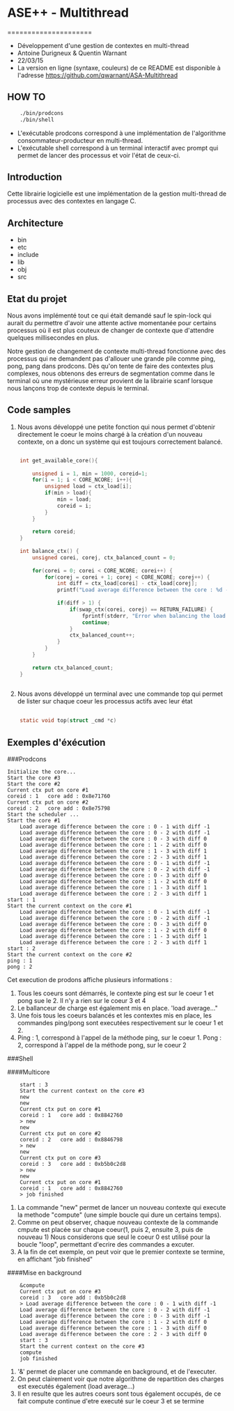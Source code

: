 # ASE++ - Multithread
=====================
* Développement d'une gestion de contextes en multi-thread
* Antoine Durigneux & Quentin Warnant
* 22/03/15
* La version en ligne (syntaxe, couleurs) de ce README est disponible à l'adresse https://github.com/qwarnant/ASA-Multithread

HOW TO
------------
```bash
    ./bin/prodcons 
    ./bin/shell
```
* L'exécutable prodcons correspond à une implémentation de l'algorithme consommateur-producteur en multi-thread.
* L'exécutable shell correspond à un terminal interactif avec prompt qui permet de lancer des processus et voir l'état de ceux-ci.

Introduction
------------
Cette librairie logicielle est une implémentation de la gestion multi-thread de processus avec des contextes en langage C.

Architecture
------------
* bin
* etc
* include 
* lib
* obj
* src

Etat du projet
--------------
Nous avons implémenté tout ce qui était demandé sauf le spin-lock qui aurait du permettre d'avoir une attente active momentanée
pour certains processus où il est plus couteux de changer de contexte que d'attendre quelques millisecondes en plus. 

Notre gestion de changement de contexte multi-thread fonctionne avec des processus qui ne demandent pas d'allouer une grande pile
comme ping, pong, pang dans prodcons. Dès qu'on tente de faire des contextes plus complexes, nous obtenons des erreurs de segmentation
comme dans le terminal où une mystérieuse erreur provient de la librairie scanf lorsque nous lançons trop de contexte depuis le terminal.
    
Code samples
------------
1.	Nous avons développé une petite fonction qui nous permet d'obtenir directement le coeur le moins chargé à la création d'un nouveau
contexte, on a donc un système qui est toujours correctement balancé.

```C

    int get_available_core(){
    
    	unsigned i = 1, min = 1000, coreid=1;
    	for(i = 1; i < CORE_NCORE; i++){
    		unsigned load = ctx_load[i];
    		if(min > load){
    			min = load;
    			coreid = i;
    		}
    	}
    
    	return coreid;
    }
    
    int balance_ctx() {
        unsigned corei, corej, ctx_balanced_count = 0;
    
        for(corei = 0; corei < CORE_NCORE; corei++) {
            for(corej = corei + 1; corej < CORE_NCORE; corej++) {
                int diff = ctx_load[corei] - ctx_load[corej];
            	printf("Load average difference between the core : %d - %d with diff %d\n", corei, corej, diff);
    
                if(diff > 1) {
                    if(swap_ctx(corei, corej) == RETURN_FAILURE) {
                        fprintf(stderr, "Error when balancing the load on the core : %d - %d with diff %d\n", corei, corej, diff);
                        continue;
                    }
                    ctx_balanced_count++;
                }
            }
        }
    
        return ctx_balanced_count;
    }
    
```

2.	Nous avons développé un terminal avec une commande top qui permet de lister sur chaque coeur les processus actifs avec leur état

```C
    
    static void top(struct _cmd *c) 
```


Exemples d'éxécution
--------------------

###Prodcons
```
Initialize the core...
Start the core #3
Start the core #2
Current ctx put on core #1
coreid : 1   core add : 0x8e71760
Current ctx put on core #2
coreid : 2   core add : 0x8e75798
Start the scheduler ...
Start the core #1
	Load average difference between the core : 0 - 1 with diff -1
	Load average difference between the core : 0 - 2 with diff -1
	Load average difference between the core : 0 - 3 with diff 0
	Load average difference between the core : 1 - 2 with diff 0
	Load average difference between the core : 1 - 3 with diff 1
	Load average difference between the core : 2 - 3 with diff 1
	Load average difference between the core : 0 - 1 with diff -1
	Load average difference between the core : 0 - 2 with diff -1
	Load average difference between the core : 0 - 3 with diff 0
	Load average difference between the core : 1 - 2 with diff 0
	Load average difference between the core : 1 - 3 with diff 1
	Load average difference between the core : 2 - 3 with diff 1
start : 1
Start the current context on the core #1
	Load average difference between the core : 0 - 1 with diff -1
	Load average difference between the core : 0 - 2 with diff -1
	Load average difference between the core : 0 - 3 with diff 0
	Load average difference between the core : 1 - 2 with diff 0
	Load average difference between the core : 1 - 3 with diff 1
	Load average difference between the core : 2 - 3 with diff 1
start : 2
Start the current context on the core #2
ping : 1
pong : 2
```

Cet execution de prodons affiche plusieurs informations :

1.	Tous les coeurs sont démarrés, le contexte ping est sur le coeur 1 et pong sue le 2. Il n'y a rien sur le coeur 3 et 4
2.	Le ballanceur de charge est également mis en place. 'load average..."
3.	Une fois tous les coeurs balancés et les contextes mis en place, les commandes ping/pong sont executées respectivement sur le coeur 1 et 2.
4.	Ping : 1, correspond à l'appel de la méthode ping, sur le coeur 1. Pong : 2, correspond à l'appel de la méthode pong, sur le coeur 2



###Shell

####Multicore
```
	start : 3
	Start the current context on the core #3
	new
	new
	Current ctx put on core #1
	coreid : 1   core add : 0x8842760
	> new
	new
	Current ctx put on core #2
	coreid : 2   core add : 0x8846798
	> new
	new
	Current ctx put on core #3
	coreid : 3   core add : 0xb5b0c2d8
	> new
	new
	Current ctx put on core #1
	coreid : 1   core add : 0x8842760
	> job finished
```

1.	La commande "new" permet de lancer un nouveau contexte qui execute la methode "compute" (une simple boucle qui dure un certains temps).
2.	Comme on peut observer, chaque nouveau contexte de la commande cmpute est placée sur chaque coeur(1, puis 2, ensuite 3, puis de nouveau 1)
   Nous considerons que seul le coeur 0 est utilisé pour la boucle "loop", permettant d'ecrire des commandes a excuter.
3.	A la fin de cet exemple, on peut voir que le premier contexte se termine, en affichant "job finished"


####Mise en background

```
	&compute
	Current ctx put on core #3
	coreid : 3   core add : 0xb5b0c2d8
	> Load average difference between the core : 0 - 1 with diff -1
	Load average difference between the core : 0 - 2 with diff -1
	Load average difference between the core : 0 - 3 with diff -1
	Load average difference between the core : 1 - 2 with diff 0
	Load average difference between the core : 1 - 3 with diff 0
	Load average difference between the core : 2 - 3 with diff 0
	start : 3
	Start the current context on the core #3
	compute
	job finished
```

1.	'&' permet de placer une commande en background, et de l'executer.
2.	On peut clairement voir que notre algorithme de repartition des charges est executés également (load average...)
3.	Il en resulte que les autres coeurs sont tous également occupés, de ce fait compute continue d'etre executé sur le coeur 3 et se termine


